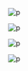 

![p](https://github.com/jxzhangjhu/Coding2022/blob/main/images/1.png)

![p](https://github.com/jxzhangjhu/Coding2022/blob/main/images/2.png)

![p](https://github.com/jxzhangjhu/Coding2022/blob/main/images/3.png)

![p](https://github.com/jxzhangjhu/Coding2022/blob/main/images/4.png)
